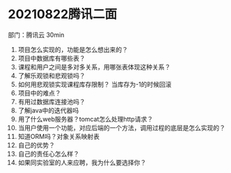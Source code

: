 # 20210822腾讯二面

部门：腾讯云 30min

1. 项目怎么实现的，功能是怎么想出来的？
2. 项目中数据库有哪些表？
3. 课程和用户之间是多对多关系，用哪张表体现这种关系？
4. 了解乐观锁和悲观锁吗？
5. 如何用悲观锁实现课程库存限制？ 当库存为-1的时候回滚
6. 项目中的难点？
7. 有用过数据库连接池吗？
8. 了解java中的迭代器吗
9. 用了什么web服务器？tomcat怎么处理http请求？
10. 当用户使用一个功能，对应后端的一个方法，调用过程的底层是怎么实现的？
11. 知道ORM吗？对象关系映射表
12. 自己的优势？
13. 自己的责任心怎么样？
14. 如果同实验室的人来应聘，我为什么要选择你？

